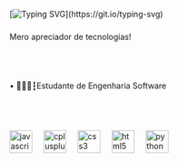 [![Typing SVG](https://readme-typing-svg.demolab.com?font=Fira+Code&duration=3000&pause=500&color=D537F7&background=44336600&multiline=true&width=435&lines=Hello%2C+developers!+%3E+Pedro+H.+Xavier;Sejam+bem+vindos!)](https://git.io/typing-svg)

###

<p align="left">Mero apreciador de tecnologias!</p>

###

<br clear="both">

<h2 align="left"><Sobre/></h2>

<p align="left">• 👨🏻‍💻┇Estudante de Engenharia Software</p>

###

<br clear="both">

<h2 align="left"><Linguagens/></h2>

###

<div align="left">
  <img src="https://cdn.jsdelivr.net/gh/devicons/devicon/icons/javascript/javascript-original.svg" height="40" alt="javascript logo"  />
  <img width="12" />
  <img src="https://cdn.jsdelivr.net/gh/devicons/devicon/icons/cplusplus/cplusplus-original.svg" height="40" alt="cplusplus logo"  />
  <img width="12" />
  <img src="https://cdn.jsdelivr.net/gh/devicons/devicon/icons/css3/css3-original.svg" height="40" alt="css3 logo"  />
  <img width="12" />
  <img src="https://cdn.jsdelivr.net/gh/devicons/devicon/icons/html5/html5-original.svg" height="40" alt="html5 logo"  />
  <img width="12" />
  <img src="https://cdn.jsdelivr.net/gh/devicons/devicon/icons/python/python-original.svg" height="40" alt="python logo"  />
</div>

###
